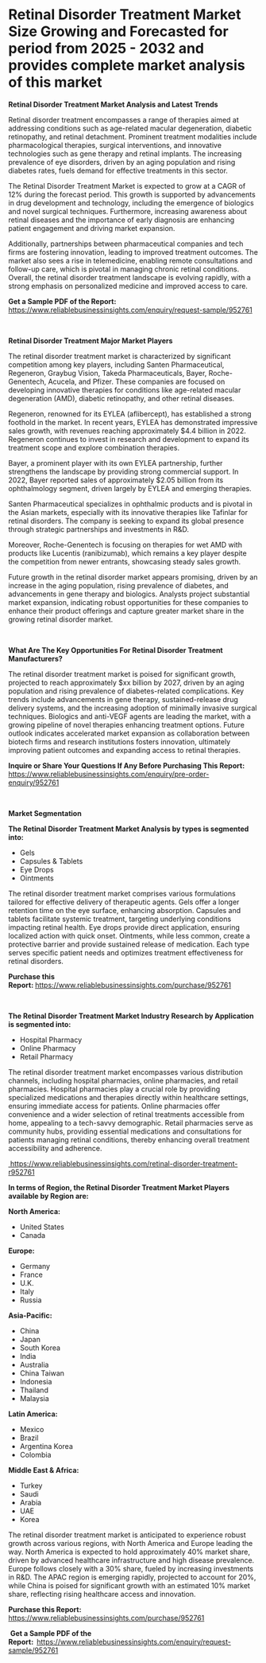 <p><h1>Retinal Disorder Treatment Market Size Growing and Forecasted for period from 2025 - 2032 and provides complete market analysis of this market</h1></p><p><strong>Retinal Disorder Treatment Market Analysis and Latest Trends</strong></p>
<p><p>Retinal disorder treatment encompasses a range of therapies aimed at addressing conditions such as age-related macular degeneration, diabetic retinopathy, and retinal detachment. Prominent treatment modalities include pharmacological therapies, surgical interventions, and innovative technologies such as gene therapy and retinal implants. The increasing prevalence of eye disorders, driven by an aging population and rising diabetes rates, fuels demand for effective treatments in this sector.</p><p>The Retinal Disorder Treatment Market is expected to grow at a CAGR of 12% during the forecast period. This growth is supported by advancements in drug development and technology, including the emergence of biologics and novel surgical techniques. Furthermore, increasing awareness about retinal diseases and the importance of early diagnosis are enhancing patient engagement and driving market expansion. </p><p>Additionally, partnerships between pharmaceutical companies and tech firms are fostering innovation, leading to improved treatment outcomes. The market also sees a rise in telemedicine, enabling remote consultations and follow-up care, which is pivotal in managing chronic retinal conditions. Overall, the retinal disorder treatment landscape is evolving rapidly, with a strong emphasis on personalized medicine and improved access to care.</p></p>
<p><strong>Get a Sample PDF of the Report:&nbsp;</strong> <a href="https://www.reliablebusinessinsights.com/enquiry/request-sample/952761?utm_campaign=2726&utm_medium=2&utm_source=Github&utm_content=ia&utm_term=17042025&utm_id=retinal-disorder-treatment">https://www.reliablebusinessinsights.com/enquiry/request-sample/952761</a></p>
<p>&nbsp;</p>
<p><strong>Retinal Disorder Treatment Major Market Players</strong></p>
<p><p>The retinal disorder treatment market is characterized by significant competition among key players, including Santen Pharmaceutical, Regeneron, Graybug Vision, Takeda Pharmaceuticals, Bayer, Roche-Genentech, Acucela, and Pfizer. These companies are focused on developing innovative therapies for conditions like age-related macular degeneration (AMD), diabetic retinopathy, and other retinal diseases.</p><p>Regeneron, renowned for its EYLEA (aflibercept), has established a strong foothold in the market. In recent years, EYLEA has demonstrated impressive sales growth, with revenues reaching approximately $4.4 billion in 2022. Regeneron continues to invest in research and development to expand its treatment scope and explore combination therapies.</p><p>Bayer, a prominent player with its own EYLEA partnership, further strengthens the landscape by providing strong commercial support. In 2022, Bayer reported sales of approximately $2.05 billion from its ophthalmology segment, driven largely by EYLEA and emerging therapies.</p><p>Santen Pharmaceutical specializes in ophthalmic products and is pivotal in the Asian markets, especially with its innovative therapies like Tafinlar for retinal disorders. The company is seeking to expand its global presence through strategic partnerships and investments in R&D.</p><p>Moreover, Roche-Genentech is focusing on therapies for wet AMD with products like Lucentis (ranibizumab), which remains a key player despite the competition from newer entrants, showcasing steady sales growth.</p><p>Future growth in the retinal disorder market appears promising, driven by an increase in the aging population, rising prevalence of diabetes, and advancements in gene therapy and biologics. Analysts project substantial market expansion, indicating robust opportunities for these companies to enhance their product offerings and capture greater market share in the growing retinal disorder market.</p></p>
<p>&nbsp;</p>
<p><strong>What Are The Key Opportunities For Retinal Disorder Treatment Manufacturers?</strong></p>
<p><p>The retinal disorder treatment market is poised for significant growth, projected to reach approximately $xx billion by 2027, driven by an aging population and rising prevalence of diabetes-related complications. Key trends include advancements in gene therapy, sustained-release drug delivery systems, and the increasing adoption of minimally invasive surgical techniques. Biologics and anti-VEGF agents are leading the market, with a growing pipeline of novel therapies enhancing treatment options. Future outlook indicates accelerated market expansion as collaboration between biotech firms and research institutions fosters innovation, ultimately improving patient outcomes and expanding access to retinal therapies.</p></p>
<p><strong>Inquire or Share Your Questions If Any Before Purchasing This Report:</strong> <a href="https://www.reliablebusinessinsights.com/enquiry/pre-order-enquiry/952761?utm_campaign=2726&utm_medium=2&utm_source=Github&utm_content=ia&utm_term=17042025&utm_id=retinal-disorder-treatment">https://www.reliablebusinessinsights.com/enquiry/pre-order-enquiry/952761</a></p>
<p>&nbsp;</p>
<p><strong>Market Segmentation</strong></p>
<p><strong>The Retinal Disorder Treatment Market Analysis by types is segmented into:</strong></p>
<p><ul><li>Gels</li><li>Capsules & Tablets</li><li>Eye Drops</li><li>Ointments</li></ul></p>
<p><p>The retinal disorder treatment market comprises various formulations tailored for effective delivery of therapeutic agents. Gels offer a longer retention time on the eye surface, enhancing absorption. Capsules and tablets facilitate systemic treatment, targeting underlying conditions impacting retinal health. Eye drops provide direct application, ensuring localized action with quick onset. Ointments, while less common, create a protective barrier and provide sustained release of medication. Each type serves specific patient needs and optimizes treatment effectiveness for retinal disorders.</p></p>
<p><strong>Purchase this Report:&nbsp;</strong><a href="https://www.reliablebusinessinsights.com/purchase/952761?utm_campaign=2726&utm_medium=2&utm_source=Github&utm_content=ia&utm_term=17042025&utm_id=retinal-disorder-treatment">https://www.reliablebusinessinsights.com/purchase/952761</a></p>
<p>&nbsp;</p>
<p><strong>The Retinal Disorder Treatment Market Industry Research by Application is segmented into:</strong></p>
<p><ul><li>Hospital Pharmacy</li><li>Online Pharmacy</li><li>Retail Pharmacy</li></ul></p>
<p><p>The retinal disorder treatment market encompasses various distribution channels, including hospital pharmacies, online pharmacies, and retail pharmacies. Hospital pharmacies play a crucial role by providing specialized medications and therapies directly within healthcare settings, ensuring immediate access for patients. Online pharmacies offer convenience and a wider selection of retinal treatments accessible from home, appealing to a tech-savvy demographic. Retail pharmacies serve as community hubs, providing essential medications and consultations for patients managing retinal conditions, thereby enhancing overall treatment accessibility and adherence.</p></p>
<p><a href="https://www.reliablebusinessinsights.com/retinal-disorder-treatment-r952761?utm_campaign=2726&utm_medium=2&utm_source=Github&utm_content=ia&utm_term=17042025&utm_id=retinal-disorder-treatment">&nbsp;https://www.reliablebusinessinsights.com/retinal-disorder-treatment-r952761</a></p>
<p><strong>In terms of Region, the Retinal Disorder Treatment Market Players available by Region are:</strong></p>
<p>
    <p> <strong> North America: </strong>
        <ul>
            <li>United States</li>
            <li>Canada</li>
        </ul>
        </p> 
    <p> <strong> Europe: </strong>
        <ul>
            <li>Germany</li>
            <li>France</li>
            <li>U.K.</li>
            <li>Italy</li>
            <li>Russia</li>
        </ul>
        </p> 
    <p> <strong> Asia-Pacific: </strong>
        <ul>
            <li>China</li>
            <li>Japan</li>
            <li>South Korea</li>
            <li>India</li>
            <li>Australia</li>
            <li>China Taiwan</li>
            <li>Indonesia</li>
            <li>Thailand</li>
            <li>Malaysia</li>
        </ul>
        </p> 
    <p> <strong> Latin America: </strong>
        <ul>
            <li>Mexico</li>
            <li>Brazil</li>
            <li>Argentina Korea</li>
            <li>Colombia</li>
        </ul>
        </p> 
    <p> <strong> Middle East & Africa: </strong>
        <ul>
            <li>Turkey</li>
            <li>Saudi</li>
            <li>Arabia</li>
            <li>UAE</li>
            <li>Korea</li>
        </ul>
    </p>
    </p>
<p><p>The retinal disorder treatment market is anticipated to experience robust growth across various regions, with North America and Europe leading the way. North America is expected to hold approximately 40% market share, driven by advanced healthcare infrastructure and high disease prevalence. Europe follows closely with a 30% share, fueled by increasing investments in R&D. The APAC region is emerging rapidly, projected to account for 20%, while China is poised for significant growth with an estimated 10% market share, reflecting rising healthcare access and innovation.</p></p>
<p><strong>Purchase this Report: </strong><a href="https://www.reliablebusinessinsights.com/purchase/952761?utm_campaign=2726&utm_medium=2&utm_source=Github&utm_content=ia&utm_term=17042025&utm_id=retinal-disorder-treatment">https://www.reliablebusinessinsights.com/purchase/952761</a></p>
<p>&nbsp;<strong>Get a Sample PDF of the Report:&nbsp;&nbsp;</strong><a href="https://www.reliablebusinessinsights.com/enquiry/request-sample/952761?utm_campaign=2726&utm_medium=2&utm_source=Github&utm_content=ia&utm_term=17042025&utm_id=retinal-disorder-treatment">https://www.reliablebusinessinsights.com/enquiry/request-sample/952761</a></p>
<p><strong></strong></p>
<p><p></p><p></p><p></p></p>